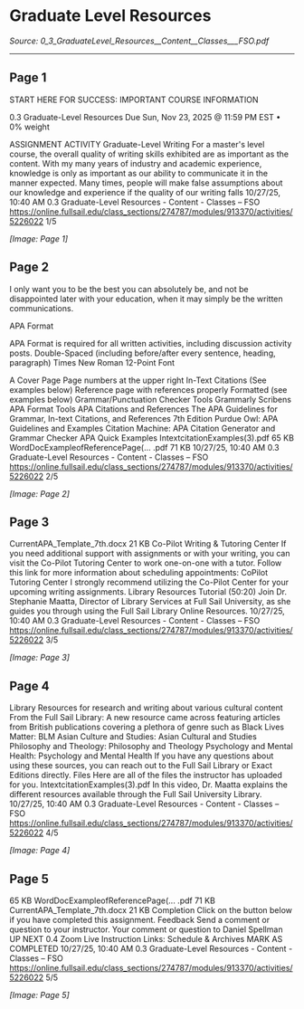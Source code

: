 # Graduate Level Resources

*Source: 0_3_GraduateLevel_Resources__Content__Classes___FSO.pdf*

---

## Page 1

START HERE FOR SUCCESS: IMPORTANT COURSE INFORMATION

0.3 Graduate-Level Resources
Due Sun, Nov 23, 2025 @ 11:59 PM EST • 0% weight

ASSIGNMENT ACTIVITY
Graduate-Level Writing
For a master's level course, the overall quality of writing skills exhibited are as important as the content. With my many years of industry and academic experience, knowledge is only as
important as our ability to communicate it in the manner expected. Many times, people will
make false assumptions about our knowledge and experience if the quality of our writing falls
10/27/25, 10:40 AM 0.3 Graduate-Level Resources - Content - Classes – FSO
https://online.fullsail.edu/class_sections/274787/modules/913370/activities/5226022 1/5

*[Image: Page 1]*

## Page 2

 I only want you to be the best you can absolutely be, and not be disappointed later with your education, when it may simply be the written communications.

APA Format

APA Format is required for all written activities, including discussion activity posts.
Double-Spaced (including before/after every sentence, heading, paragraph)
Times New Roman 12-Point Font

A Cover Page
Page numbers at the upper right
In-Text Citations (See examples below)
Reference page with references properly Formatted (see examples below)
Grammar/Punctuation Checker Tools
Grammarly
Scribens
APA Format Tools
APA Citations and References The APA Guidelines for Grammar, In-text Citations, and
References 7th Edition
Purdue Owl: APA Guidelines and Examples
Citation Machine: APA Citation Generator and Grammar Checker
APA Quick Examples
IntextcitationExamples(3).pdf
65 KB
WordDocExampleofReferencePage(... .pdf
71 KB
10/27/25, 10:40 AM 0.3 Graduate-Level Resources - Content - Classes – FSO
https://online.fullsail.edu/class_sections/274787/modules/913370/activities/5226022 2/5

*[Image: Page 2]*

## Page 3

CurrentAPA_Template_7th.docx
21 KB
Co-Pilot Writing & Tutoring Center
If you need additional support with assignments or with your writing, you can visit the Co-Pilot
Tutoring Center to work one-on-one with a tutor. Follow this link for more information about
scheduling appointments: CoPilot Tutoring Center
I strongly recommend utilizing the Co-Pilot Center for your upcoming writing assignments.
Library Resources Tutorial (50:20)
Join Dr. Stephanie Maatta, Director of Library Services at Full Sail University, as she guides you
through using the Full Sail Library Online Resources.
10/27/25, 10:40 AM 0.3 Graduate-Level Resources - Content - Classes – FSO
https://online.fullsail.edu/class_sections/274787/modules/913370/activities/5226022 3/5

*[Image: Page 3]*

## Page 4

Library Resources for research and writing about various cultural content
From the Full Sail Library:
A new resource came across featuring articles from British publications covering a plethora of
genre such as Black Lives Matter: BLM
Asian Culture and Studies: Asian Cultural and Studies
Philosophy and Theology: Philosophy and Theology
Psychology and Mental Health: Psychology and Mental Health
If you have any questions about using these sources, you can reach out to the Full Sail Library
or Exact Editions directly.
Files
Here are all of the files the instructor has uploaded for you.
IntextcitationExamples(3).pdf
In this video, Dr. Maatta explains the different resources available through the Full Sail University Library.
10/27/25, 10:40 AM 0.3 Graduate-Level Resources - Content - Classes – FSO
https://online.fullsail.edu/class_sections/274787/modules/913370/activities/5226022 4/5

*[Image: Page 4]*

## Page 5

65 KB
WordDocExampleofReferencePage(... .pdf
71 KB
CurrentAPA_Template_7th.docx
21 KB
Completion
Click on the button below if you have completed this assignment.
Feedback
Send a comment or question to your instructor.
Your comment or question to Daniel Spellman
UP NEXT
0.4 Zoom Live Instruction Links: Schedule & Archives
MARK AS COMPLETED
10/27/25, 10:40 AM 0.3 Graduate-Level Resources - Content - Classes – FSO
https://online.fullsail.edu/class_sections/274787/modules/913370/activities/5226022 5/5

*[Image: Page 5]*
